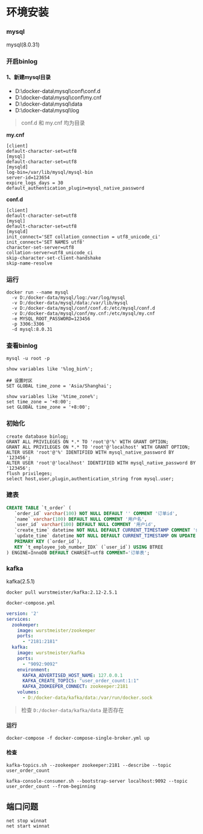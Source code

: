 # 环境安装

### mysql
mysql(8.0.31)

### 开启binlog
#### 1、新建mysql目录
* D:\docker-data\mysql\conf\conf.d
* D:\docker-data\mysql\conf\my.cnf
* D:\docker-data\mysql\data
* D:\docker-data\mysql\log
> conf.d 和 my.cnf 均为目录

**my.cnf**
```text
[client]
default-character-set=utf8
[mysql]
default-character-set=utf8
[mysqld]
log-bin=/var/lib/mysql/mysql-bin
server-id=123654
expire_logs_days = 30
default_authentication_plugin=mysql_native_password
```

**conf.d**
```text
[client]
default-character-set=utf8
[mysql]
default-character-set=utf8
[mysqld]
init_connect='SET collation_connection = utf8_unicode_ci'
init_connect='SET NAMES utf8'
character-set-server=utf8
collation-server=utf8_unicode_ci
skip-character-set-client-handshake
skip-name-resolve
```

### 运行
```shell
docker run --name mysql 
  -v D:/docker-data/mysql/log:/var/log/mysql 
  -v D:/docker-data/mysql/data:/var/lib/mysql 
  -v D:/docker-data/mysql/conf/conf.d:/etc/mysql/conf.d 
  -v D:/docker-data/mysql/conf/my.cnf:/etc/mysql/my.cnf 
  -e MYSQL_ROOT_PASSWORD=123456 
  -p 3306:3306 
  -d mysql:8.0.31
```

### 查看binlog
```shell
mysql -u root -p

show variables like '%log_bin%';

## 设置时区
SET GLOBAL time_zone = 'Asia/Shanghai';

show variables like '%time_zone%';
set time_zone = '+8:00';
set GLOBAL time_zone = '+8:00';
```

### 初始化
```shell
create database binlog;
GRANT ALL PRIVILEGES ON *.* TO 'root'@'%' WITH GRANT OPTION;
GRANT ALL PRIVILEGES ON *.* TO 'root'@'localhost' WITH GRANT OPTION;
ALTER USER 'root'@'%' IDENTIFIED WITH mysql_native_password BY '123456';
ALTER USER 'root'@'localhost' IDENTIFIED WITH mysql_native_password BY '123456';
flush privileges;
select host,user,plugin,authentication_string from mysql.user;
```

### 建表
```sql
CREATE TABLE `t_order` (
   `order_id` varchar(100) NOT NULL DEFAULT '' COMMENT '订单id',
   `name` varchar(100) DEFAULT NULL COMMENT '用户名',
   `user_id` varchar(100) DEFAULT NULL COMMENT '用户id',
   `create_time` datetime NOT NULL DEFAULT CURRENT_TIMESTAMP COMMENT '创建时间',
   `update_time` datetime NOT NULL DEFAULT CURRENT_TIMESTAMP ON UPDATE CURRENT_TIMESTAMP COMMENT '修改时间',
   PRIMARY KEY (`order_id`),
   KEY `t_employee_job_number_IDX` (`user_id`) USING BTREE
) ENGINE=InnoDB DEFAULT CHARSET=utf8 COMMENT='订单表';
```

### kafka
kafka(2.5.1)

```shell
docker pull wurstmeister/kafka:2.12-2.5.1
```
`docker-compose.yml`
```yaml
version: '2'
services:
  zookeeper:
    image: wurstmeister/zookeeper
    ports:
      - "2181:2181"
  kafka:
    image: wurstmeister/kafka
    ports:
      - "9092:9092"
    environment:
      KAFKA_ADVERTISED_HOST_NAME: 127.0.0.1
      KAFKA_CREATE_TOPICS: "user_order_count:1:1"
      KAFKA_ZOOKEEPER_CONNECT: zookeeper:2181
    volumes:
      - D:/docker-data/kafka/data:/var/run/docker.sock
```
> 检查 `D:/docker-data/kafka/data` 是否存在

#### 运行
```shell
docker-compose -f docker-compose-single-broker.yml up
```

#### 检查
```shell
kafka-topics.sh --zookeeper zookeeper:2181 --describe --topic user_order_count

kafka-console-consumer.sh --bootstrap-server localhost:9092 --topic user_order_count --from-beginning
```


## 端口问题
```shell
net stop winnat
net start winnat
```
